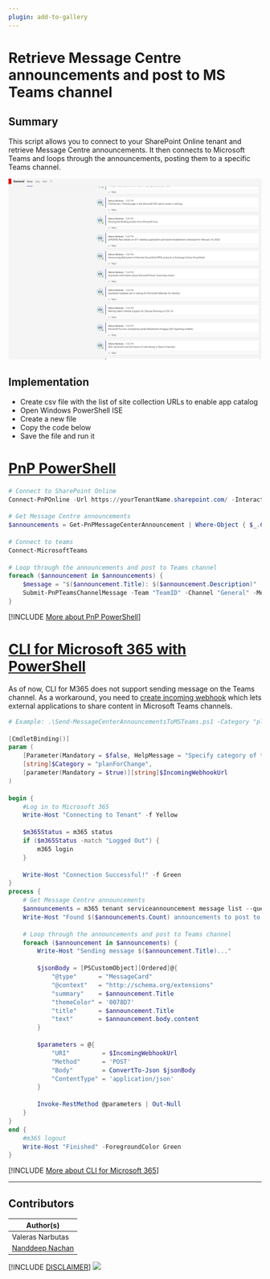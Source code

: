 ```yaml
---
plugin: add-to-gallery
---
```


# Retrieve Message Centre announcements and post to MS Teams channel

## Summary

This script allows you to connect to your SharePoint Online tenant and retrieve Message Centre announcements. It then connects to Microsoft Teams and loops through the announcements, posting them to a specific Teams channel.

![Example Screenshot](assets/preview.png)

## Implementation

- Create csv file with the list of site collection URLs to enable app catalog
- Open Windows PowerShell ISE
- Create a new file
- Copy the code below
- Save the file and run it

# [PnP PowerShell](#tab/pnpps)

```powershell
# Connect to SharePoint Online
Connect-PnPOnline -Url https://yourTenantName.sharepoint.com/ -Interactive 

# Get Message Centre announcements
$announcements = Get-PnPMessageCenterAnnouncement | Where-Object { $_.Category -eq "PlanForChange" } | Select-Object Title, Description

# Connect to teams
Connect-MicrosoftTeams 

# Loop through the announcements and post to Teams channel
foreach ($announcement in $announcements) {
    $message = "$($announcement.Title): $($announcement.Description)"
    Submit-PnPTeamsChannelMessage -Team "TeamID" -Channel "General" -Message $message
}

```
[!INCLUDE [More about PnP PowerShell](../../docfx/includes/MORE-PNPPS.md)]

# [CLI for Microsoft 365 with PowerShell](#tab/cli-m365-ps)

As of now, CLI for M365 does not support sending message on the Teams channel. As a workaround, you need to [create incoming webhook](https://learn.microsoft.com/en-us/microsoftteams/platform/webhooks-and-connectors/how-to/add-incoming-webhook) which  lets external applications to share content in Microsoft Teams channels.

```powershell
# Example: .\Send-MessageCenterAnnouncementsToMSTeams.ps1 -Category "planForChange" -IncomingWebhookUrl "https://contoso.webhook.office.com/webhookb2/72e6dbda-4965-4516-9454-c3adf90aaf01@de348bc7-1aeb-4406-8cb3-97db021cadb4/IncomingWebhook/fb1ca3be60c94e00b7afb2510cd681ee/e1251b10-1ba4-49e3-b35a-933e3f21772b"

[CmdletBinding()]
param (
    [Parameter(Mandatory = $false, HelpMessage = "Specify category of the message center announcement")]
    [string]$Category = "planForChange",
    [parameter(Mandatory = $true)][string]$IncomingWebhookUrl
)

begin {
    #Log in to Microsoft 365
    Write-Host "Connecting to Tenant" -f Yellow

    $m365Status = m365 status
    if ($m365Status -match "Logged Out") {
        m365 login
    }

    Write-Host "Connection Successful!" -f Green
}
process {
    # Get Message Centre announcements
    $announcements = m365 tenant serviceannouncement message list --query "[?category == '$($Category)']" | ConvertFrom-Json
    Write-Host "Found $($announcements.Count) announcements to post to MS Teams channel"

    # Loop through the announcements and post to Teams channel
    foreach ($announcement in $announcements) {
        Write-Host "Sending message $($announcement.Title)..."
		
        $jsonBody = [PSCustomObject][Ordered]@{
            "@type"      = "MessageCard"
            "@context"   = "http://schema.org/extensions"
            "summary"    = $announcement.Title
            "themeColor" = '0078D7'
            "title"      = $announcement.Title
            "text"       = $announcement.body.content
        }		

        $parameters = @{
            "URI"         = $IncomingWebhookUrl
            "Method"      = 'POST'
            "Body"        = ConvertTo-Json $jsonBody
            "ContentType" = 'application/json'
        }

        Invoke-RestMethod @parameters | Out-Null
    }
}
end {
    #m365 logout
    Write-Host "Finished" -ForegroundColor Green
}
```
[!INCLUDE [More about CLI for Microsoft 365](../../docfx/includes/MORE-CLIM365.md)]

***

## Contributors

| Author(s) |
|-----------|
| Valeras Narbutas |
| [Nanddeep Nachan](https://github.com/nanddeepn) |

[!INCLUDE [DISCLAIMER](../../docfx/includes/DISCLAIMER.md)]
<img src="https://pnptelemetry.azurewebsites.net/script-samples/scripts/spo-get-message-centre-announcements-and-post-to-teams-channel" aria-hidden="true" />
